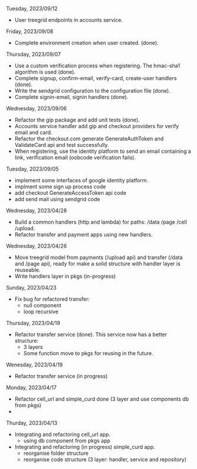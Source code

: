 Tuesday, 2023/09/12
- User treegrid endpoints in accounts service.

Friday, 2023/09/08
- Complete environment creation when user created. (done).

Thursday, 2023/09/07
- Use a custom verification process when registering. The hmac-sha1 algorithm is used (done).
- Complete signup, confirm-email, verify-card, create-user handlers (done).
- Write the sendgrid configuration to the configuration file (done).
- Complete signin-email, signin handlers (done).

Wednesday, 2023/09/06
- Refactor the gip package and add unit tests (done).
- Accounts service handler add gip and checkout providers for verify email and card.
- Refactor the checkout.com generate GenerateAuthToken and ValidateCard api and test successfully.
- When registering, use the identity platform to send an email containing a link, verification email (oobcode verification fails).

Tuesday, 2023/09/05
- implement some interfaces of google identity platform.
- implment some sign up process code
- add checkout GenerateAccessToken api code
- add send mail using sendgrid code

Wednesday, 2023/04/28
- Build a common handlers (http and lambda) for paths: /data /page /cell /upload.
- Refactor transfer and payment apps using new handlers.


Wednesday, 2023/04/26
- Move treegrid model from payments (/upload api) and transfer (/data and /page api), ready for make a solid structure with handler layer is reuseable.
- Write handlers layer in pkgs (in-progress)


Sunday, 2023/04/23
- Fix bug for refactored transfer:
  - null component
  - loop recursive

Thursday, 2023/04/19
- Refactor transfer service (done). This service now has a better structure:
	- 3 layers
	- Some function move to pkgs for reusing in the future.

Wenesday, 2023/04/19
- Refactor transfer service (in progress)

Monday, 2023/04/17
- Refactor cell_url and simple_curd done (3 layer and use components db from pkgs)
-
Thurday, 2023/04/13
- Integrating and refactoring cell_url app.
	+ using db component from pkgs app
- Integrating and refactoring (in progress) simple_curd app.
	+ reorganise folder structure
	+ reorganise code structure (3 layer: handler, service and repository)

